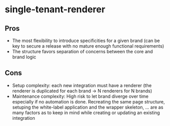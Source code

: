 # single-tenant-renderer

## Pros

- The most flexibility to introduce specificities for a given brand (can be key to secure a release with no mature enough functional requirements)
- The structure favors separation of concerns between the core and brand logic

## Cons

- Setup complexity: each new integration must have a renderer (the renderer is duplicated for each brand -> N renderers for N brands)
- Maintenance complexity: High risk to let brand diverge over time especially if no automation is done. Recreating the same page structure, setuping the white-label application and the wrapper skeleton, ... are as many factors as to keep in mind while creating or updating an existing integration
